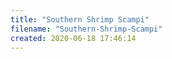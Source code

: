```yaml
---
title: "Southern Shrimp Scampi"
filename: "Southern-Shrimp-Scampi"
created: 2020-06-18 17:46:14
---
```


